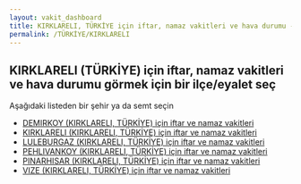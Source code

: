 ```yaml
---
layout: vakit_dashboard
title: KIRKLARELI, TÜRKİYE için iftar, namaz vakitleri ve hava durumu - ilçe/eyalet seç
permalink: /TÜRKİYE/KIRKLARELI
---
```


## KIRKLARELI (TÜRKİYE) için iftar, namaz vakitleri ve hava durumu  görmek için bir ilçe/eyalet seç

Aşağıdaki listeden bir şehir ya da semt seçin

* [DEMIRKOY (KIRKLARELI, TÜRKİYE) için iftar ve namaz vakitleri](/TÜRKİYE/KIRKLARELI/DEMIRKOY)
* [KIRKLARELI (KIRKLARELI, TÜRKİYE) için iftar ve namaz vakitleri](/TÜRKİYE/KIRKLARELI/KIRKLARELI)
* [LULEBURGAZ (KIRKLARELI, TÜRKİYE) için iftar ve namaz vakitleri](/TÜRKİYE/KIRKLARELI/LULEBURGAZ)
* [PEHLIVANKOY (KIRKLARELI, TÜRKİYE) için iftar ve namaz vakitleri](/TÜRKİYE/KIRKLARELI/PEHLIVANKOY)
* [PINARHISAR (KIRKLARELI, TÜRKİYE) için iftar ve namaz vakitleri](/TÜRKİYE/KIRKLARELI/PINARHISAR)
* [VIZE (KIRKLARELI, TÜRKİYE) için iftar ve namaz vakitleri](/TÜRKİYE/KIRKLARELI/VIZE)

<script type="text/javascript">
  var GLOBAL_COUNTRY = 'TÜRKİYE';
  var GLOBAL_CITY = 'KIRKLARELI';
  var GLOBAL_STATE = 'KIRKLARELI';
</script>
